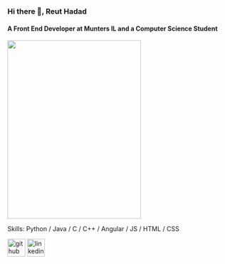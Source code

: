 
### Hi there 👋, Reut Hadad
#### A Front End Developer at Munters IL and a Computer Science Student
<img src="https://media-exp1.licdn.com/dms/image/C4D22AQF7DnsL5LmSvQ/feedshare-shrink_1280/0/1653548099089?e=1665014400&v=beta&t=E-wikMErIgEL-z8p-vXcJ_R2ZNNuBjzrPMhs7AceQH4" data-canonical-src="https://gyazo.com/eb5c5741b6a9a16c692170a41a49c858.png" width="300" height="400" />

Skills: Python / Java / C / C++ / Angular / JS / HTML / CSS


[<img src='https://cdn.jsdelivr.net/npm/simple-icons@3.0.1/icons/github.svg' alt='github' height='40'>](https://github.com/Reut212)  [<img src='https://cdn.jsdelivr.net/npm/simple-icons@3.0.1/icons/linkedin.svg' alt='linkedin' height='40'>](https://www.linkedin.com/in/reut-hadad/) 


